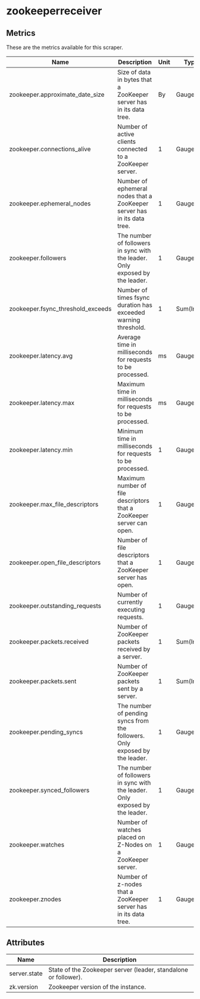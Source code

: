 [comment]: <> (Code generated by mdatagen. DO NOT EDIT.)

# zookeeperreceiver

## Metrics

These are the metrics available for this scraper.

| Name | Description | Unit | Type | Attributes |
| ---- | ----------- | ---- | ---- | ---------- |
| zookeeper.approximate_date_size | Size of data in bytes that a ZooKeeper server has in its data tree. | By | Gauge(Int) | <ul> </ul> |
| zookeeper.connections_alive | Number of active clients connected to a ZooKeeper server. | 1 | Gauge(Int) | <ul> </ul> |
| zookeeper.ephemeral_nodes | Number of ephemeral nodes that a ZooKeeper server has in its data tree. | 1 | Gauge(Int) | <ul> </ul> |
| zookeeper.followers | The number of followers in sync with the leader. Only exposed by the leader. | 1 | Gauge(Int) | <ul> </ul> |
| zookeeper.fsync_threshold_exceeds | Number of times fsync duration has exceeded warning threshold. | 1 | Sum(Int) | <ul> </ul> |
| zookeeper.latency.avg | Average time in milliseconds for requests to be processed. | ms | Gauge(Int) | <ul> </ul> |
| zookeeper.latency.max | Maximum time in milliseconds for requests to be processed. | ms | Gauge(Int) | <ul> </ul> |
| zookeeper.latency.min | Minimum time in milliseconds for requests to be processed. | 1 | Gauge(Int) | <ul> </ul> |
| zookeeper.max_file_descriptors | Maximum number of file descriptors that a ZooKeeper server can open. | 1 | Gauge(Int) | <ul> </ul> |
| zookeeper.open_file_descriptors | Number of file descriptors that a ZooKeeper server has open. | 1 | Gauge(Int) | <ul> </ul> |
| zookeeper.outstanding_requests | Number of currently executing requests. | 1 | Gauge(Int) | <ul> </ul> |
| zookeeper.packets.received | Number of ZooKeeper packets received by a server. | 1 | Sum(Int) | <ul> </ul> |
| zookeeper.packets.sent | Number of ZooKeeper packets sent by a server. | 1 | Sum(Int) | <ul> </ul> |
| zookeeper.pending_syncs | The number of pending syncs from the followers. Only exposed by the leader. | 1 | Gauge(Int) | <ul> </ul> |
| zookeeper.synced_followers | The number of followers in sync with the leader. Only exposed by the leader. | 1 | Gauge(Int) | <ul> </ul> |
| zookeeper.watches | Number of watches placed on Z-Nodes on a ZooKeeper server. | 1 | Gauge(Int) | <ul> </ul> |
| zookeeper.znodes | Number of z-nodes that a ZooKeeper server has in its data tree. | 1 | Gauge(Int) | <ul> </ul> |

## Attributes

| Name | Description |
| ---- | ----------- |
| server.state | State of the Zookeeper server (leader, standalone or follower). |
| zk.version | Zookeeper version of the instance. |
